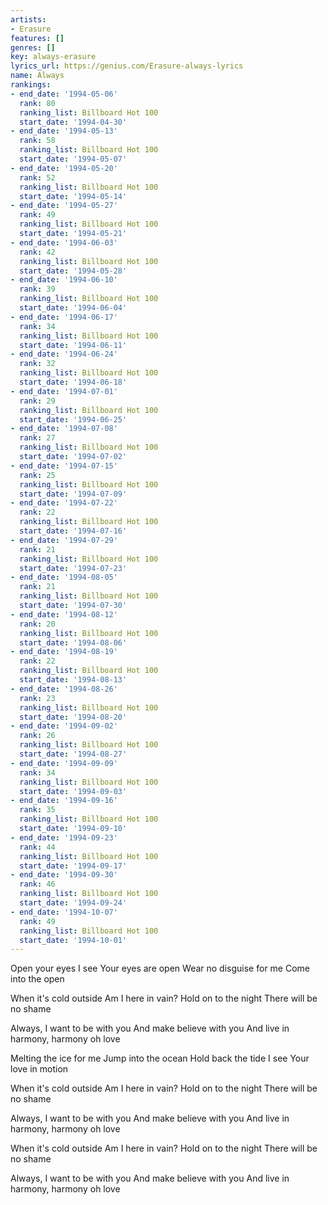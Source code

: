 ```yaml
---
artists:
- Erasure
features: []
genres: []
key: always-erasure
lyrics_url: https://genius.com/Erasure-always-lyrics
name: Always
rankings:
- end_date: '1994-05-06'
  rank: 80
  ranking_list: Billboard Hot 100
  start_date: '1994-04-30'
- end_date: '1994-05-13'
  rank: 58
  ranking_list: Billboard Hot 100
  start_date: '1994-05-07'
- end_date: '1994-05-20'
  rank: 52
  ranking_list: Billboard Hot 100
  start_date: '1994-05-14'
- end_date: '1994-05-27'
  rank: 49
  ranking_list: Billboard Hot 100
  start_date: '1994-05-21'
- end_date: '1994-06-03'
  rank: 42
  ranking_list: Billboard Hot 100
  start_date: '1994-05-28'
- end_date: '1994-06-10'
  rank: 39
  ranking_list: Billboard Hot 100
  start_date: '1994-06-04'
- end_date: '1994-06-17'
  rank: 34
  ranking_list: Billboard Hot 100
  start_date: '1994-06-11'
- end_date: '1994-06-24'
  rank: 32
  ranking_list: Billboard Hot 100
  start_date: '1994-06-18'
- end_date: '1994-07-01'
  rank: 29
  ranking_list: Billboard Hot 100
  start_date: '1994-06-25'
- end_date: '1994-07-08'
  rank: 27
  ranking_list: Billboard Hot 100
  start_date: '1994-07-02'
- end_date: '1994-07-15'
  rank: 25
  ranking_list: Billboard Hot 100
  start_date: '1994-07-09'
- end_date: '1994-07-22'
  rank: 22
  ranking_list: Billboard Hot 100
  start_date: '1994-07-16'
- end_date: '1994-07-29'
  rank: 21
  ranking_list: Billboard Hot 100
  start_date: '1994-07-23'
- end_date: '1994-08-05'
  rank: 21
  ranking_list: Billboard Hot 100
  start_date: '1994-07-30'
- end_date: '1994-08-12'
  rank: 20
  ranking_list: Billboard Hot 100
  start_date: '1994-08-06'
- end_date: '1994-08-19'
  rank: 22
  ranking_list: Billboard Hot 100
  start_date: '1994-08-13'
- end_date: '1994-08-26'
  rank: 23
  ranking_list: Billboard Hot 100
  start_date: '1994-08-20'
- end_date: '1994-09-02'
  rank: 26
  ranking_list: Billboard Hot 100
  start_date: '1994-08-27'
- end_date: '1994-09-09'
  rank: 34
  ranking_list: Billboard Hot 100
  start_date: '1994-09-03'
- end_date: '1994-09-16'
  rank: 35
  ranking_list: Billboard Hot 100
  start_date: '1994-09-10'
- end_date: '1994-09-23'
  rank: 44
  ranking_list: Billboard Hot 100
  start_date: '1994-09-17'
- end_date: '1994-09-30'
  rank: 46
  ranking_list: Billboard Hot 100
  start_date: '1994-09-24'
- end_date: '1994-10-07'
  rank: 49
  ranking_list: Billboard Hot 100
  start_date: '1994-10-01'
---
```

Open your eyes I see
Your eyes are open
Wear no disguise for me
Come into the open


When it's cold outside
Am I here in vain?
Hold on to the night
There will be no shame


Always, I want to be with you
And make believe with you
And live in harmony, harmony oh love


Melting the ice for me
Jump into the ocean
Hold back the tide I see
Your love in motion


When it's cold outside
Am I here in vain?
Hold on to the night
There will be no shame


Always, I want to be with you
And make believe with you
And live in harmony, harmony oh love


When it's cold outside
Am I here in vain?
Hold on to the night
There will be no shame


Always, I want to be with you
And make believe with you
And live in harmony, harmony oh love
